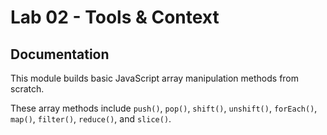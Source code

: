 # Lab 02 - Tools & Context

##  Documentation
This module builds basic JavaScript array manipulation methods from scratch.

These array methods include ```push()```, ```pop()```, ```shift()```, ```unshift()```, ```forEach()```, ```map()```, ```filter()```, ```reduce()```, and ```slice()```.


